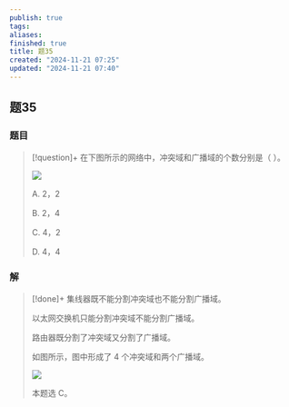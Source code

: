 ```yaml
---
publish: true
tags: 
aliases: 
finished: true
title: 题35
created: "2024-11-21 07:25"
updated: "2024-11-21 07:40"
---
```

## 题35
### 题目
> [!question]+
> 在下图所示的网络中，冲突域和广播域的个数分别是（ ）。
> 
> ![](https://pic3.zhimg.com/v2-855f1e1ee53ad0450317fff97080cb2a_r.jpg)
> 
> A. 2，2
> 
> B. 2，4
> 
> C. 4，2
> 
> D. 4，4
### 解
> [!done]+
> 集线器既不能分割冲突域也不能分割广播域。
> 
> 以太网交换机只能分割冲突域不能分割广播域。
> 
> 路由器既分割了冲突域又分割了广播域。
> 
> 如图所示，图中形成了 4 个冲突域和两个广播域。
> 
> ![](https://picx.zhimg.com/v2-f732bdf91cda5c074b153263420c3f2f_r.jpg)
> 
> 本题选 C。